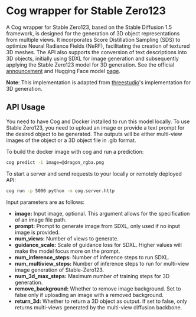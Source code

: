 # Cog wrapper for Stable Zero123

A Cog wrapper for Stable Zero123, based on the Stable Diffusion 1.5 framework, is designed for the generation of 3D object representations from multiple views. It incorporates Score Distillation Sampling (SDS) to optimize Neural Radiance Fields (NeRF), facilitating the creation of textured 3D meshes. The API also supports the conversion of text descriptions into 3D objects, initially using SDXL for image generation and subsequently applying the Stable Zero123 model for 3D generation. See the official [announcement](https://stability.ai/news/stable-zero123-3d-generation) and Hugging Face model [page](https://huggingface.co/stabilityai/stable-zero123). 

**Note**: This implementation is adapted from [threestudio](https://github.com/threestudio-project/threestudio)'s implementation for 3D generation.

## API Usage

You need to have Cog and Docker installed to run this model locally. To use Stable Zero123, you need to upload an image or provide a text prompt for the desired object to be generated. The outputs will be either multi-view images of the object or a 3D object file in .glb format.

To build the docker image with cog and run a prediction:
```bash
cog predict -i image=@dragon_rgba.png
```

To start a server and send requests to your locally or remotely deployed API:
```bash
cog run -p 5000 python -m cog.server.http
```

Input parameters are as follows:  
- **image:** Input image, optional. This argument allows for the specification of an image file path.  
- **prompt:** Prompt to generate image from SDXL, only used if no input image is provided.  
- **num_views:** Number of views to generate.  
- **guidance_scale:** Scale of guidance loss for SDXL. Higher values will make the model focus more on the prompt.  
- **num_inference_steps:** Number of inference steps to run SDXL.  
- **num_multiview_steps:** Number of inference steps to run for multi-view image generation of Stable-Zero123.  
- **num_3d_max_steps:** Maximum number of training steps for 3D generation.
- **remove_background:** Whether to remove image background. Set to false only if uploading an image with a removed background.  
- **return_3d:** Whether to return a 3D object as output. If set to false, only returns multi-views generated by the multi-view diffusion backbone.
